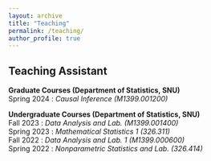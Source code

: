 ```yaml
---
layout: archive
title: "Teaching"
permalink: /teaching/
author_profile: true
---
```


Teaching Assistant
---
**Graduate Courses  (Department of Statistics, SNU)**<br/>
Spring 2024 : *Causal Inference (M1399.001200)*

**Undergraduate Courses  (Department of Statistics, SNU)**<br/>
Fall 2023 : *Data Analysis and Lab. (M1399.001400)*<br/>
Spring 2023 : *Mathematical Statistics 1 (326.311)*<br/>
Fall 2022 : *Data Analysis and Lab. 1 (M1399.000600)*<br/>
Spring 2022 : *Nonparametric Statistics and Lab. (326.414)*
